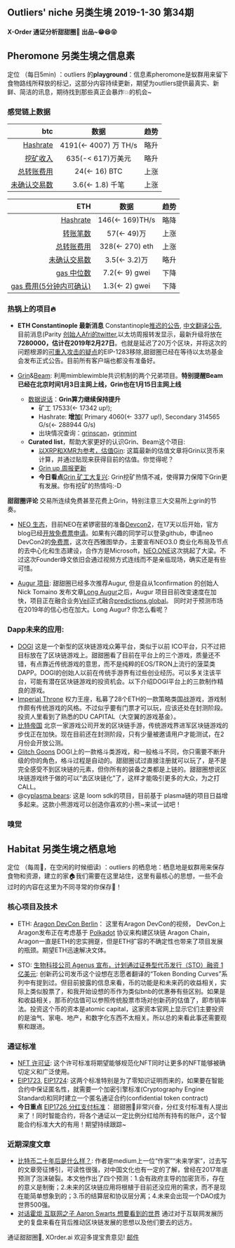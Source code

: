 

## Outliers' niche 另类生境 2019-1-30 第34期

#### X-Order 通证分析甜甜圈🍩 出品~😁😆😝 


## Pheromone 另类生境之信息素
定位 （每日5min)  ：outliers 的**playground**：信息素pheromone是蚁群用来留下食物路线所释放的标记，这部分内容持续更新，期望为outliers提供最真实、新鲜、简洁的讯息，期待找到那些真正会暴炸💥的机会~
 
### 感觉链上数据

| btc | 数据 | 趋势|
|---:|:--:|:--|
| [Hashrate](https://www.blockchain.com/charts/hash-rate)| 4191(<- 4007) 万 TH/s| 略升|
| [挖矿收入](https://www.blockchain.com/charts/miners-revenue) | 635(-< 617)万美元 | 略升|
| [总转账费用](https://www.blockchain.com/charts/transaction-fees) | 24(<- 16) BTC | 上涨|
| [未确认交易数](https://www.blockchain.com/zh-cn/btc/unconfirmed-transactions) | 3.6(<- 1.8) 千笔 |上涨|


|ETH | 数据 | 趋势|
|--:|:--:|:--:|
|[Hashrate](https://etherscan.io/chart/hashrate)| 146(<- 169)TH/s| 略降|
|[转账笔数](https://etherscan.io/chart/tx)|57(<- 49)万|上涨|
|[总转账费用](https://etherscan.io/chart/transactionfee)| 328(<- 270) eth| 上涨|
|[未确认交易数](https://etherscan.io/chart/pendingtx)| 3.5(<- 3.2)万 | 略升|
|[gas 中位数](https://ethgasstation.info/)| 7.2(<- 9) gwei | 下降|
|[gas 费用(5分钟内可确认)](https://ethgasstation.info/)| 1.3(<- 2) gwei | 下降|


### 热锅上的项目🔥
- **ETH Constantinople 最新消息** Constantinople[推迟的公告](https://blog.ethereum.org/2019/01/15/security-alert-ethereum-constantinople-postponement/), [中文翻译公告](https://ethfans.org/posts/security-alert-ethereum-constantinople-postponement), 目前消息(Parity [创始人Afri的twitter](https://twitter.com/5chdn/status/1086285718710816768),以太坊周报转发显示，最新升级将放在**7280000，估计在2019年2月27日**。也就是延迟了20万个区块，并将这次的问题根源的[可重入攻击的疑点](https://medium.com/chainsecurity/constantinople-enables-new-reentrancy-attack-ace4088297d9)的EIP-1283移除,甜甜圈已经在等待以太坊基金会发布正式公告。目前所有客户端也都没有准备好。


- [Grin](https://grin-tech.org/)&[Beam](https://www.beam.mw/): 利用mimblewimble共识机制的两个兄弟项目。**特别提醒Beam已经在北京时间1月3日主网上线，Grin也在1月15日主网上线**
	- [数据说话](https://grinmint.com/pages/index.html)：**Grin算力继续保持提升**
		- 矿工 17533(<- 17342 up!); 
		- Hashrate: **增加**( Primary 4060(<- 3377 up!), Secondary 314565 G/s(<- 288944 G/s)  
		- 出块情况查询：[grinscan](http://grinscan.net)，[grinmint](https://grinmint.com/)
	- **Curated list**，帮助大家更好的认识Grin、Beam这个项目: 
		- [以XRP和XMR为参考，估值Gin](https://mp.weixin.qq.com/s/fcxnjN0TWjD4FoK8A1KH4g): 这篇最新的估值文章将Grin以货币来计算，并通过贴现来获得目前的估值。你觉得呢？
		- [Grin up 周报更新](https://grinnews.substack.com/)
		- **今日看点**[Grin 矿工大复兴](https://mp.weixin.qq.com/s/ZFErhYsYQCblbV_Os4ukPQ): Grin挖矿热情不减，使得算力保障下Grin更有发展。你有挖矿的热情吗:-D
 
**甜甜圈评论** 交易所连续免费甚至花费上Grin，特别注意三大交易所上grin的节奏。

- [NEO 生态](https://neo.org/)，目前NEO在紧锣密鼓的准备[Devcon2](https://devcon.neo.org/)，在17天以后开始，官方blog已经[开放免费票申请](https://neo.org/blog/details/4128)。如果有兴趣的同学可以登录github，申请neo DevCon2的[免费票](https://github.com/neo-project/neo.org/issues)，这次在西雅图举办，主要宣布NEO3.0 商业化布局及节点的去中心化和生态建设，合作方是Microsoft，[NEO.ONE](https://neo-one.io/)这次挑起了大梁。不过这次Founder峥文依旧会通过视频方式连线而不是亲临现场，确实还是有些可惜。

- [Augur 项目](https://www.augur.net/): 甜甜圈已经多次推荐Augur, 但是自从1confirmation 的创始人Nick Tomaino 发布文章[Long Augur](https://thecontrol.co/long-augur-405a9a58d886)之后，Augur 项目目前改变速度在加快，项目正在融合业务[Veil](https://app.veil.co/)正式融合[predictions.global](https://predictions.global/)。 同时对于预测市场在2019年的信心也在加大。Long Augur? 你怎么看呢？ 


### Dapp未来的应用: 

- [DOGI](https://www.dogi.io/) 这是一个新型的区块链游戏众筹平台，类似于以前 ICO平台，只不过把目标放在了区块链游戏上。甜甜圈看了目前在平台上的三个游戏，质量还不错，有点靠近传统游戏的意思，而不是纯粹的EOS/TRON上流行的菠菜类DAPP。DOGI的创始人以前在传统手游界有过些创业经历。可以多关注该平台，可能有潜在区块链游戏的投资机会。以下介绍DOGI平台上的三款制作精良的游戏。
- [Imperial Throne](https://ithrone.io/#/?src=103) 权力王座，私募了28个ETH的一款策略类国战游戏，游戏制作颇有传统游戏的风格。不过似乎要有门票才可以玩，应该还处在封测阶段。投资人里看到了熟悉的DU CAPITAL（大空翼的游戏基金）。
- [比特帝国](http://www.mpjoy.com/a/bitempire/#) 北京一家游戏公司开发的区块链手游，传统游戏界进军区块链游戏的步伐正在加快。现在目前还在封测阶段，只有少量被邀请用户才能测试，在2月份会开放公测。
- [Glitch Goons](https://www.glitch-goons.com/) DOGI上的一款格斗类游戏，和一般格斗不同，你只需要不断升级的你的角色，格斗过程是自动的。甜甜圈试过直接注册就可以玩了，是不是完全感受不到区块链的元素，但你所有的装备之类都是上链的。甜甜圈想说区块链游戏终于做的可以“去区块链化”了，这样才能吸引更多的大众，为之打CALL。
- @cy[plasma bears](https://plasmabears.com/factory): 这是 loom sdk的项目，目前基于 plasma链的项目日益增多起来。这款小熊游戏可以创造你喜欢的小熊~来试一试吧！

### 嗅觉


## Habitat 另类生境之栖息地
定位 （每周🍵，在空闲的时候细读) ：outliers 的栖息地：栖息地是蚁群用来保存食物和资源，建立的家🏠我们需要在这里站住，这里有最核心的思想，一些不会过时的内容在这里为不同寻常的你保存🌲！

### 核心项目及技术

- ETH: [Aragon DevCon Berlin](https://aracon.one/livestream/)： 这里有Aragon DevCon的视频， DevCon上Aragon发布正在考虑基于 [Polkadot](https://polkadot.network/) 协议来构建区块链 Aragon Chain，Aragon一直是ETH的忠实拥趸，但是ETH扩容的不确定性也带来了项目发展的瓶颈。期望ETH迅速解决文体。

- STO: [生物科技公司 Agenus 宣布，计划通过证券型代币发行（STO）融资 1 亿美元](https://www.securities.io/agenus-announces-upcoming-digital-security-offering/): 创新药公司发币这个设想在志愿者翻译的“Token Bonding Curves”系列中有提到过。但目前披露的信息来看，币的功能是和未来药的收益相关，实际上类似股票了，和我开始设想的币作为类似bnb的优惠券有些区别。如果是和收益相关，那币的估值可以参照传统股票市场对创新药的估值了，即市销率法。投资这个币的资本是atomic capital，这家资本官网上显示它们主要投资的是油气、家电、地产，和数字化东西不太相关。所以总的来看此事还需要观察和跟进。


### 通证标准
- [NFT 许可证](https://www.nftlicense.org/): 这个许可标准将期望能够规范化NFT同时让更多的NFT能够被确切定义和广泛使用。
- [EIP1723](https://github.com/ethereum/EIPs/issues/1723), [EIP1724](https://github.com/ethereum/EIPs/issues/1724): 这两个标准特别是为了零知识证明而来的，如果要在智能合约中保证匿名性，就需要一个加密引擎标准(Cryptography Engine Standard)和同时建立一个匿名通证合约(confidential token contract)
- **今日重点** [EIP1726 分红支付标准](https://github.com/ethereum/EIPs/issues/1726)： 甜甜圈🍩非常兴奋，分红支付标准有人提出来了！同时智能合约，将各个通证以一定比例分红给所有持有的账户，这个智能合约标准大大的有用！期望持续跟踪~ 

### 近期深度文章
- [比特币二十年后是什么样？](https://mp.weixin.qq.com/s/IylTFes3xx6sMGkvGcvf3A): 作者是medium上一位“作家”“未来学家”，过去写的文章旁征博引，可读性很强，对中国文化也有一定的了解，曾经在2017年底预测了泡沫破裂。本文他作出了四个预测：1.会有政府主导的加密货币，存在的意义是制衡；2.未来的区块链应用将根植于目前还没应用的需求，而不是现在能简单想象到的；3.币的结算层和协议层分离；4.未来会出现一个DAO成为世界500强。
- [对话霍炬 互联网之子 Aaron Swarts 想要看到的世界](https://mp.weixin.qq.com/s/z4J2KI8LjcfOIZLhGbi_QQ) 通过对于互联网发展历史的复盘来看在背后推动区块链发展的思想以及他们要去的远方。


通证甜甜圈🍩, XOrder.ai 欢迎多提宝贵意见! [邮件](qchen@xorder.ai)
